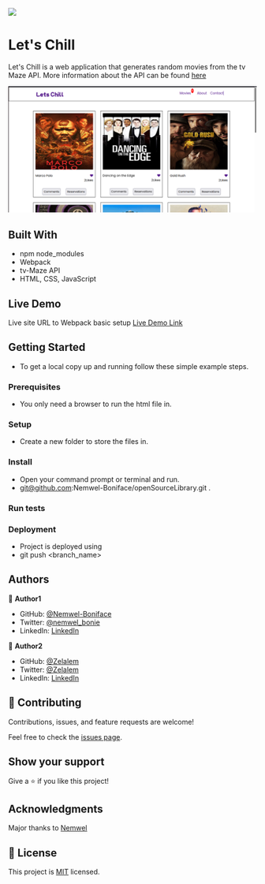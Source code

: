 ![](https://img.shields.io/badge/Microverse-blueviolet)

# Let's Chill
Let's Chill is a web application that generates random movies from the tv Maze API. More information about the API can be found [here](https://www.tvmaze.com/api)

![screenshot](./src/images/letsChill.png)


## Built With

- npm node_modules
- Webpack
- tv-Maze API
- HTML, CSS, JavaScript

## Live Demo
Live site URL to Webpack basic setup
[Live Demo Link](https://nemwel-boniface.github.io/openSourceLibrary/)


## Getting Started


- To get a local copy up and running follow these simple example steps.

### Prerequisites

- You only need a browser to run the html file in.

### Setup

- Create a new folder to store the files in.

### Install

- Open your command prompt or terminal and run.
- git@github.com:Nemwel-Boniface/openSourceLibrary.git .


### Run tests



### Deployment

- Project is deployed using
- git push <branch_name>



## Authors

👤 **Author1**

- GitHub: [@Nemwel-Boniface ](https://github.com/Nemwel-Boniface)
- Twitter: [@nemwel_bonie](https://twitter.com/nemwel_bonie)
- LinkedIn: [LinkedIn](https://www.linkedin.com/in/nemwel-nyandoro-aa1b2620b/)

👤 **Author2**

- GitHub: [@Zelalem ](https://github.com/zmekonnen251)
- Twitter: [@Zelalem ]()
- LinkedIn: [LinkedIn]()

## 🤝 Contributing

Contributions, issues, and feature requests are welcome!

Feel free to check the [issues page](https://github.com/Nemwel-Boniface/openSourceLibrary/issues).

## Show your support

Give a ⭐️ if you like this project!

## Acknowledgments
Major thanks to [Nemwel]()


## 📝 License

This project is [MIT](./MIT.md) licensed.